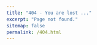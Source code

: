 ```yaml
---
title: "404 - You are lost ..."
excerpt: "Page not found."
sitemap: false
permalink: /404.html
---
```


<script>
    const contents = [
        `
        <img src="/files/misc/outer.gif" alt="Timber Hearth">
        <br> <br>
        <button onclick="document.getElementById('audioPlayer').play()" 
                style="background-color:rgb(0, 0, 0); color: white; border: none; padding: 10px 20px; font-size: 16px; border-radius: 5px; cursor: pointer;">
            New expedition ♫
        </button>
        <audio id="audioPlayer" loop>
          <source src="/files/misc/campfire_song.mp3" type="audio/mpeg">
        </audio>
        <br> <br>
        <strong>Game</strong>: <em>Outer Wilds</em> - Möbius, Annapurna Interactive <br>
        <strong>Music</strong>: <em>Campfire Song</em> - Andrew Prahlow
        `,

        `
        <img src="/files/misc/lost_in_translation.gif" alt="Tokyo">
        <br> <br>
        <button onclick="document.getElementById('audioPlayer').play()" 
                style="background-color:rgb(0, 0, 0); color: white; border: none; padding: 10px 20px; font-size: 16px; border-radius: 5px; cursor: pointer;">
            Everyone wants to be found ♫
        </button>
        <audio id="audioPlayer" loop>
          <source src="/files/misc/just_like_honey.mp3" type="audio/mpeg">
        </audio>
        <br> <br>
        <strong>Movie</strong>: <em>Lost in Translation</em> - Sofia Coppola <br>
        <strong>Music</strong>: <em>Just Like Honey</em> - The Jesus and Mary Chain
        `,

        `
        <img src="/files/misc/before_sunset.gif" alt="Paris">
        <br> <br>
        <button onclick="document.getElementById('audioPlayer').play()" 
                style="background-color:rgb(0, 0, 0); color: white; border: none; padding: 10px 20px; font-size: 16px; border-radius: 5px; cursor: pointer;">
            Baby, you are gonna miss that plane ♫
        </button>
        <audio id="audioPlayer" loop>
          <source src="/files/misc/just_in_time.mp3" type="audio/mpeg">
        </audio>
        <br> <br>
        <strong>Movie</strong>: <em>Before Sunset</em> - Richard Linklater <br>
        <strong>Music</strong>: <em>Just In Time</em> - Nina Simone
        `,

        `
        <img src="/files/misc/californication.gif" alt="Los Angeles">
        <br> <br>
        <button onclick="document.getElementById('audioPlayer').play()" 
                style="background-color:rgb(0, 0, 0); color: white; border: none; padding: 10px 20px; font-size: 16px; border-radius: 5px; cursor: pointer;">
            It was the best of times, if only someone had told me ♫
        </button>
        <audio id="audioPlayer" loop>
          <source src="/files/misc/you_cant_always_get_what_you_want.mp3" type="audio/mpeg">
        </audio>
        <br> <br>
        <strong>Show</strong>: <em>Californication</em> - Tom Kapinos <br>
        <strong>Music</strong>: <em>You Can't Always Get What You Want</em> - The Rolling Stones
        `,

        `
        <img src="/files/misc/dragon_ball.gif" alt="Kame House">
        <br> <br>
        <button onclick="document.getElementById('audioPlayer').play()" 
                style="background-color:rgb(0, 0, 0); color: white; border: none; padding: 10px 20px; font-size: 16px; border-radius: 5px; cursor: pointer;">
            Where is your tail? ♫
        </button>
        <audio id="audioPlayer" loop>
          <source src="/files/misc/romantic_ageru_yo.mp3" type="audio/mpeg">
        </audio>
        <br> <br>
        <strong>Anime</strong>: <em>Dragon Ball</em> - Akira Toriyama <br>
        <strong>Music</strong>: <em>Romantic Ageru Yo</em> - Ushio Hashimoto
        `,

        `
        <img src="/files/misc/trainspotting.gif" alt="Edinburgh">
        <br> <br>
        <button onclick="document.getElementById('audioPlayer').play()" 
                style="background-color:rgb(0, 0, 0); color: white; border: none; padding: 10px 20px; font-size: 16px; border-radius: 5px; cursor: pointer;">
            Choose life ♫
        </button>
        <audio id="audioPlayer" loop>
          <source src="/files/misc/born_slippy.mp3" type="audio/mpeg">
        </audio>
        <br> <br>
        <strong>Movie</strong>: <em>T2 Trainspotting</em> - Dany Boyle <br>
        <strong>Music</strong>: <em>Born Slippy</em> - Underworld
        `,

        `
        <img src="/files/misc/bojack.gif" alt="Sea of dreams">
        <br> <br>
        <button onclick="document.getElementById('audioPlayer').play()" 
                style="background-color:rgb(0, 0, 0); color: white; border: none; padding: 10px 20px; font-size: 16px; border-radius: 5px; cursor: pointer;">
            But it's a nice night, huh? ♫
        </button>
        <audio id="audioPlayer" loop>
          <source src="/files/misc/under_the_pressure.mp3" type="audio/mpeg">
        </audio>
        <br> <br>
        <strong>Show</strong>: <em>Bojack Horseman</em> - Raphael Bob-Waksberg <br>
        <strong>Music</strong>: <em>Under The Pressure</em> - The War On Drugs
        `,

        `
        <img src="/files/misc/koro_sensei.gif" alt="Moon">
        <br> <br>
        <button onclick="document.getElementById('audioPlayer').play()" 
                style="background-color:rgb(0, 0, 0); color: white; border: none; padding: 10px 20px; font-size: 16px; border-radius: 5px; cursor: pointer;">
            How could I teach anyone if I didn’t grow and learn day by day? ♫
        </button>
        <audio id="audioPlayer" loop>
          <source src="/files/misc/ansatsu_kyoushitsu.mp3" type="audio/mpeg">
        </audio>
        <br> <br>
        <strong>Show</strong>: <em>Assassination Classroom</em> - Yūsei Matsui <br>
        <strong>Music</strong>: <em>Mata Kimi Ni Aeru</em> - Shion Miyawaki
        `
    ];

    document.write(contents[Math.floor(Math.random() * contents.length)]);
</script>
